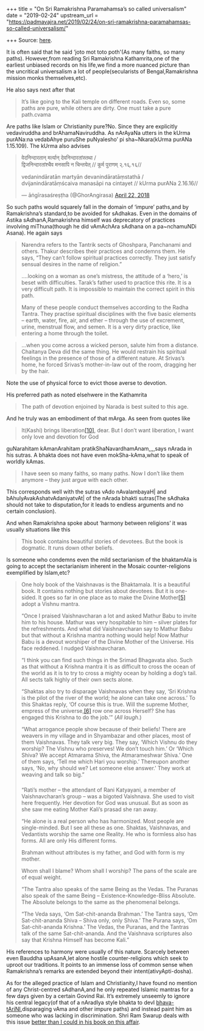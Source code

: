 +++
title = "On Sri Ramakrishna Paramahamsa’s so called universalism"
date = "2019-02-24"
upstream_url = "https://padmavajra.net/2019/02/24/on-sri-ramakrishna-paramahamsas-so-called-universalism/"

+++
Source: [here](https://padmavajra.net/2019/02/24/on-sri-ramakrishna-paramahamsas-so-called-universalism/).

It is often said that he said ‘joto mot toto poth'(As many faiths, so
many paths). However,from reading Sri Ramakrishna Kathamrita,one of the
earliest unbiased records on his life,we find a more nuanced picture
than the uncritical universalism a lot of people(secularists of
Bengal,Ramakrishna mission monks themselves,etc).

He also says next after that

> It’s like going to the Kali temple on different roads. Even so, some
> paths are pure, while others are dirty. One must take a pure
> path.cvama

Are paths like Islam or Christianity pure?No. Since they are explicitly
vedaviruddha and brAhamaNaviruddha. As nArAyaNa utters in the kUrma
purANa:na vedabAhye puruShe puNyalesho’ pi sha\~Nkara(kUrma purANa
1.15.109). The kUrma also advises

> वेदनिन्दारतान् मर्त्यान् देवनिन्दारतांस्तथा /  
> द्विजनिन्दारतांश्चैव मनसापि न चिन्तयेत् // कूर्म पुराणम् २्.१६्.१६//
>
> vedanindāratān martyān devanindāratāṃstathā /  
> dvijanindāratāṃścaiva manasāpi na cintayet // kUrma purANa 2.16.16//
>
> — āṅgīrasaśreṣṭha (@GhorAngirasa) [April 22,
> 2018](https://twitter.com/GhorAngirasa/status/988061166885855232?ref_src=twsrc%5Etfw)



So such paths would squarely fall in the domain of ‘impure’ paths,and by
Ramakrishna’s standard,to be avoided for sAdhakas. Even in the domains
of Astika sAdhanA,Ramakrishna himself was deprecatory of practices
involving miThuna(though he did vAmAchAra sAdhana on a pa\~nchamuNDi
Asana). He again says

> Narendra refers to the Tantrik sects of Ghoshpara, Panchanami and
> others. Thakur describes their practices and condemns them. He says,
> “They can’t follow spiritual practices correctly. They just satisfy
> sensual desires in the name of religion.”
>
> ….looking on a woman as one’s mistress, the attitude of a ‘hero,’ is
> beset with difficulties. Tarak’s father used to practice this rite. It
> is a very difficult path. It is impossible to maintain the correct
> spirit in this path.
>
> Many of these people conduct themselves according to the Radha Tantra.
> They practise spiritual disciplines with the five basic elements –
> earth, water, fire, air, and ether – through the use of excrement,
> urine, menstrual flow, and semen. It is a very dirty practice, like
> entering a home through the toilet.



> …when you come across a wicked person, salute him from a distance.
> Chaitanya Deva did the same thing. He would restrain his spiritual
> feelings in the presence of those of a different nature. At Srivas’s
> home, he forced Srivas’s mother-in-law out of the room, dragging her
> by the hair.

Note the use of physical force to evict those averse to devotion.

His preferred path as noted elsehwere in the Kathamrita

> The path of devotion enjoined by Narada is best suited to this age.

And he truly was an embodiment of that mArga. As seen from quotes like

> It(Kashi) brings
> liberation[\[10\]](https://www.kathamrita.org/kathamrita/volume-3-section-21#_ftn10),
> dear. But I don’t want liberation, I want only love and devotion for
> God

guNarahitam kAmanArahitam pratikShaNavardhamAnam,,,,says nArada in his
sutras. A bhakta does not have even mokSha-kAma,what to speak of worldly
kAmas.

> I have seen so many faiths, so many paths. Now I don’t like them
> anymore – they just argue with each other.

This corresponds well with the sutras vAdo nAvalambayaH\| and
bAhulyAvakAshatvAdaniyatvAt\| of the nArada bhakti sutras(The sAdhaka
should not take to disputation,for it leads to endless arguments and no
certain conclusion).

And when Ramakrishna spoke about ‘harmony between religions’ it was
usually situations like this

> This book contains beautiful stories of devotees. But the book is
> dogmatic. It runs down other beliefs.

Is someone who condemns even the mild sectarianism of the bhaktamAla is
going to accept the sectarianism inherent in the Mosaic
counter-religions exemplified by Islam,etc?

> One holy book of the Vaishnavas is the Bhaktamala. It is a beautiful
> book. It contains nothing but stories about devotees. But it is
> one-sided. It goes so far in one place as to make the Divine
> Mother[\[5\]](https://www.kathamrita.org/kathamrita/volume-4-section-15#_ftn5)
> adopt a Vishnu mantra.
>
> “Once I praised Vaishnavcharan a lot and asked Mathur Babu to invite
> him to his house. Mathur was very hospitable to him – silver plates
> for the refreshments. And what did Vaishnavcharan say to Mathur Babu
> but that without a Krishna mantra nothing would help! Now Mathur Babu
> is a devout worshiper of the Divine Mother of the Universe. His face
> reddened. I nudged Vaishnavcharan.
>
> “I think you can find such things in the Srimad Bhagavata also. Such
> as that without a Krishna mantra it is as difficult to cross the ocean
> of the world as it is to try to cross a mighty ocean by holding a
> dog’s tail. All sects talk highly of their own sects alone.
>
> “Shaktas also try to disparage Vaishnavas when they say, ‘Sri Krishna
> is the pilot of the river of the world; he alone can take one across.’
> To this Shaktas reply, ‘Of course this is true. Will the supreme
> Mother, empress of the
> universe,[\[6\]](https://www.kathamrita.org/kathamrita/volume-4-section-15#_ftn6)
> row one across Herself? She has engaged this Krishna to do the job.’”
> (*All laugh*.)
>
> “What arrogance people show because of their beliefs! There are
> weavers in my village and in Shyambazar and other places, most of them
> Vaishnavas. They talk very big. They say, ‘Which Vishnu do they
> worship? The Vishnu who preserves! We don’t touch him.’ Or ‘Which
> Shiva? We accept Atmarama Shiva, the Atmarameshwar Shiva.’ One of them
> says, ‘Tell me which Hari you worship.’ Thereupon another says, ‘No,
> why should we? Let someone else answer.’ They work at weaving and talk
> so big.”
>
> ### 
>
> “Rati’s mother – the attendant of Rani Katyayani, a member of
> Vaishnavcharan’s group – was a bigoted Vaishnava. She used to visit
> here frequently. Her devotion for God was unusual. But as soon as she
> saw me eating Mother Kali’s prasad she ran away.
>
> “He alone is a real person who has harmonized. Most people are
> single-minded. But I see all these as one. Shaktas, Vaishnavas, and
> Vedantists worship the same one Reality. He who is formless also has
> forms. All are only His different forms.
>
> Brahman without attributes is my father, and God with form is my
> mother.
>
> Whom shall I blame? Whom shall I worship? The pans of the scale are of
> equal weight.
>
> “The Tantra also speaks of the same Being as the Vedas. The Puranas
> also speak of the same Being – Existence-Knowledge-Bliss Absolute. The
> Absolute belongs to the same as the phenomenal belongs.
>
> “The Veda says, ‘Om Sat-chit-ananda Brahman.’ The Tantra says, ‘Om
> Sat-chit-ananda Shiva – Shiva only, only Shiva.’ The Purana says, ‘Om
> Sat-chit-ananda Krishna.’ The Vedas, the Puranas, and the Tantras talk
> of the same Sat-chit-ananda. And the Vaishnava scriptures also say
> that Krishna Himself has become Kali.”

His references to harmony were usually of this nature. Scarcely between
even Bauddha upAsanA,let alone hostile counter-religions which seek to
uproot our traditions. It points to an immense loss of common sense when
Ramakrishna’s remarks are extended beyond their intent(ativyApti-dosha).

As for the alleged practice of Islam and Christianity,I have found no
mention of any Christ-centred sAdhanA,and he only repeated Islamic
mantras for a few days given by a certain Govind Rai. It’s extremely
unseemly to ignore his central legacy(of that of a nAradIya style bhakta
to devI
[bhava-tAriNI](https://pbs.twimg.com/media/DpsXdopW0AAMUN0.jpg),disparaging
vAma and other impure paths) and instead paint him as someone who was
lacking in discrimination. Shri Ram Swarup deals with this issue [better
than I could in his book on this
affair](https://archive.org/details/Identity_201605/page/n9).
